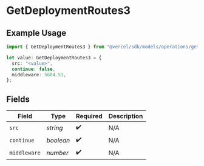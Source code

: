 # GetDeploymentRoutes3

## Example Usage

```typescript
import { GetDeploymentRoutes3 } from "@vercel/sdk/models/operations/getdeployment.js";

let value: GetDeploymentRoutes3 = {
  src: "<value>",
  continue: false,
  middleware: 5604.51,
};
```

## Fields

| Field              | Type               | Required           | Description        |
| ------------------ | ------------------ | ------------------ | ------------------ |
| `src`              | *string*           | :heavy_check_mark: | N/A                |
| `continue`         | *boolean*          | :heavy_check_mark: | N/A                |
| `middleware`       | *number*           | :heavy_check_mark: | N/A                |